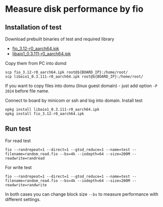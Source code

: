 # Measure disk performance by fio

## Installation of test
Download prebuilt binaries of test and required library
* [fio_3.12-r0_aarch64.ipk](fio_3.12-r0_aarch64.ipk)
* [libaio1_0.3.111-r0_aarch64.ipk](libaio1_0.3.111-r0_aarch64.ipk)

Copy them from PC into domd
```
scp fio_3.12-r0_aarch64.ipk root@${BOARD_IP}:/home/root/
scp libaio1_0.3.111-r0_aarch64.ipk root@${BOARD_IP}:/home/root/
```
If you want to copy files into domu (linux guest domain) - just add option `-P 2024` before file name.

Connect to board by minicom or ssh and log into domain. Install test
```
opkg install libaio1_0.3.111-r0_aarch64.ipk
opkg install fio_3.12-r0_aarch64.ipk
```

## Run test
For read test
```
fio --randrepeat=1 --direct=1 --gtod_reduce=1 --name=test --filename=random_read.fio --bs=4k --iodepth=64 --size=200M --readwrite=randread
```
For write test
```
fio --randrepeat=1 --direct=1 --gtod_reduce=1 --name=test --filename=random_read.fio --bs=4k --iodepth=64 --size=200M --readwrite=randwrite
```
In both cases you can change block size `--bs` to measure performance with different settings.
